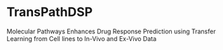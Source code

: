 # TransPathDSP
Molecular Pathways Enhances Drug Response Prediction using Transfer Learning from Cell lines to In-Vivo and Ex-Vivo Data
